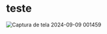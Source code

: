 # teste

![Captura de tela 2024-09-09 001459](https://github.com/user-attachments/assets/0c752b0b-f313-4e76-baae-f4ff6f770ca1)
